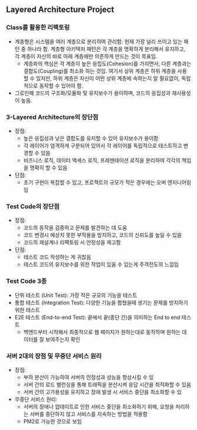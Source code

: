 ## Layered Architecture Project

### Class를 활용한 리팩토링
- 계층형은 시스템을 여러 계층으로 분리하여 관리함. 현재 가장 널리 쓰이고 있는 패턴 중 하나라 함. 계층형 아키텍처 패턴은 각 계층을 명확하게 분리해서 유지하고, 각 계층이 자신의 바로 아래 계층에만 의존하게 만드는 것이 목표임.
  - 계층화의 핵심은 각 계층이 높은 응집도(Cohesion)를 가지면서, 다른 계층과는 결합도(Coupling)를 최소화 하는 것임. 여기서 상위 계층은 하위 계층을 사용할 수 있지만, 하위 계층은 자신이 어떤 상위 계층에 속하는지 알 필요없이, 독립적으로 동작할 수 있어야 함.
- 그로인해 코드의 구조화/모듈화 및 유지보수가 용이하며, 코드의 응집성과 재사용성이 높음.

### 3-Layered Architecture의 장단점
- 장점:
  - 높은 응집성과 낮은 결합도를 유지할 수 있어 유지보수가 용이함
  - 각 레이어가 엄격하게 구분되어 있어서 각 레이어를 독립적으로 테스트하고 변경할 수 있음
  - 비즈니스 로직, 데이터 액세스 로직, 프레젠테이션 로직을 분리하여 각각의 책임을 명확히 할 수 있음
- 단점:
  - 초기 구현이 복잡할 수 있고, 프로젝트의 규모가 작은 경우에는 오버 엔지니어링임
 
### Test Code의 장단점
- 장점:
  - 코드의 동작을 검증하고 문제를 발견하는 데 도움
  - 코드 변경시 예상치 못한 부작용을 방지하고, 코드의 신뢰도를 높일 수 있음
  - 코드의 재설계나 리팩토링 시 안정성을 제고함
- 단점:
  - 테스트 코드 작성하는 게 귀찮음
  - 테스트 코드의 유지보수를 위한 작업이 있을 수 있는게 주객전도의 느낌임
 
### Test Code 3종
- 단위 테스트 (Unit Test): 가장 작은 규모의 기능을 테스트
- 통합 테스트 (Integration Test): 다양한 기능을 합쳤을때 생기는 문제를 방지하기 위한 테스트
- E2E 테스트 (End-to-end Test): 끝에서 끝(종단 간)을 의미하는 End to end 테스트
  - 백엔드부터 시작해서 최종적으로 웹 페이지가 원하는대로 동작하며 원하는 데이터를 잘 보여주는지 확인
 
### 서버 2대의 장점 및 무중단 서비스 원리 
- 장점:
  - 부하 분산이 가능하여 서버의 안정성과 성능을 향상시킬 수 있
  - 서버 간의 로드 밸런싱을 통해 트래픽을 분산시켜 응답 시간을 최적화할 수 있음
  - 서버 간의 고가용성을 유지하고 장애 발생 시 서비스 중단을 최소화할 수 있
- 무중단 서비스 원리:
  - 서버의 장애나 업데이트로 인한 서비스 중단을 최소화하기 위해, 요청을 처리하는 서버를 중단하지 않고 서비스를 지속하는 방법을 적용함
  - PM2로 가능한 것으로 보임

